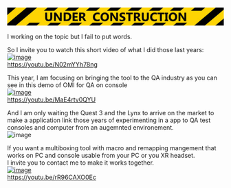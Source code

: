 ![WIP](https://github.com/EloiStree/EloiStree/blob/master/Images/WIP.png)  

I working on the topic but I fail to put words.

So I invite you to watch this short video of what I did those last years:
[![image](https://github.com/OpenMacroInput/LearnAndInvestOnTheProject/assets/99685407/36e3a0be-4acf-48e2-9750-154e66ac05a5)](https://youtu.be/N02mYYh78ng)  
https://youtu.be/N02mYYh78ng  

This year, I am focusing on bringing the tool to the QA industry as you can see in this demo of OMI for QA on console  
[![image](https://github.com/OpenMacroInput/LearnAndInvestOnTheProject/assets/99685407/40504fac-534a-4d2d-95ac-1e44aacf8581)](https://youtu.be/MaE4rtv0QYU)  
https://youtu.be/MaE4rtv0QYU  

And I am only waiting the Quest 3 and the Lynx to arrive on the market to make a application link those years of experimenting in a app to QA test consoles and computer from an augemnted environement.    
![image](https://github.com/OpenMacroInput/LearnAndInvestOnTheProject/assets/99685407/b8b7c7bf-82ae-48d0-8f52-0dbb32a0490d)  


If you want a multiboxing tool with macro and remapping mangement that works on PC and console usable from your PC or you XR headset.  
I invite you to contact me to make it works together.  
[![image](https://github.com/OpenMacroInput/LearnAndInvestOnTheProject/assets/99685407/e7e99e1a-8da3-419c-90c1-e74b1a76a1b4)](https://youtu.be/rR96CAXO0Ec)   
https://youtu.be/rR96CAXO0Ec  
